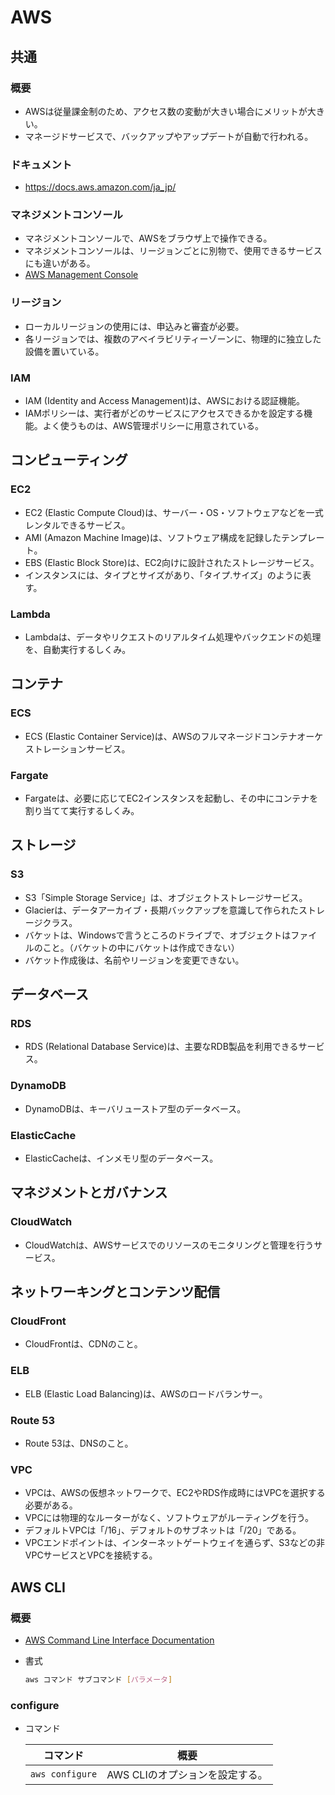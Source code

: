 # AWS

## 共通

### 概要

- AWSは従量課金制のため、アクセス数の変動が大きい場合にメリットが大きい。
- マネージドサービスで、バックアップやアップデートが自動で行われる。

### ドキュメント

- <https://docs.aws.amazon.com/ja_jp/>

### マネジメントコンソール

- マネジメントコンソールで、AWSをブラウザ上で操作できる。
- マネジメントコンソールは、リージョンごとに別物で、使用できるサービスにも違いがある。
- [AWS Management Console](https://ap-northeast-1.console.aws.amazon.com/console/home?region=ap-northeast-1)

### リージョン

- ローカルリージョンの使用には、申込みと審査が必要。
- 各リージョンでは、複数のアベイラビリティーゾーンに、物理的に独立した設備を置いている。

### IAM

- IAM (Identity and Access Management)は、AWSにおける認証機能。
- IAMポリシーは、実行者がどのサービスにアクセスできるかを設定する機能。よく使うものは、AWS管理ポリシーに用意されている。

## コンピューティング

### EC2

- EC2 (Elastic Compute Cloud)は、サーバー・OS・ソフトウェアなどを一式レンタルできるサービス。
- AMI (Amazon Machine Image)は、ソフトウェア構成を記録したテンプレート。
- EBS (Elastic Block Store)は、EC2向けに設計されたストレージサービス。
- インスタンスには、タイプとサイズがあり、「タイプ.サイズ」のように表す。

### Lambda

- Lambdaは、データやリクエストのリアルタイム処理やバックエンドの処理を、自動実行するしくみ。

## コンテナ

### ECS

- ECS (Elastic Container Service)は、AWSのフルマネージドコンテナオーケストレーションサービス。

### Fargate

- Fargateは、必要に応じてEC2インスタンスを起動し、その中にコンテナを割り当てて実行するしくみ。

## ストレージ

### S3

- S3「Simple Storage Service」は、オブジェクトストレージサービス。
- Glacierは、データアーカイブ・長期バックアップを意識して作られたストレージクラス。
- バケットは、Windowsで言うところのドライブで、オブジェクトはファイルのこと。（バケットの中にバケットは作成できない）
- バケット作成後は、名前やリージョンを変更できない。

## データベース

### RDS

- RDS (Relational Database Service)は、主要なRDB製品を利用できるサービス。

### DynamoDB

- DynamoDBは、キーバリューストア型のデータベース。

### ElasticCache

- ElasticCacheは、インメモリ型のデータベース。

## マネジメントとガバナンス

### CloudWatch

- CloudWatchは、AWSサービスでのリソースのモニタリングと管理を行うサービス。

## ネットワーキングとコンテンツ配信

### CloudFront

- CloudFrontは、CDNのこと。

### ELB

- ELB (Elastic Load Balancing)は、AWSのロードバランサー。

### Route 53

- Route 53は、DNSのこと。

### VPC

- VPCは、AWSの仮想ネットワークで、EC2やRDS作成時にはVPCを選択する必要がある。
- VPCには物理的なルーターがなく、ソフトウェアがルーティングを行う。
- デフォルトVPCは「/16」、デフォルトのサブネットは「/20」である。
- VPCエンドポイントは、インターネットゲートウェイを通らず、S3などの非VPCサービスとVPCを接続する。

## AWS CLI

### 概要

- [AWS Command Line Interface Documentation](https://docs.aws.amazon.com/cli/index.html)

- 書式

  ```bash
  aws コマンド サブコマンド [パラメータ]
  ```

### configure

- コマンド

  |コマンド|概要|
  |---|---|
  |`aws configure`|AWS CLIのオプションを設定する。|
